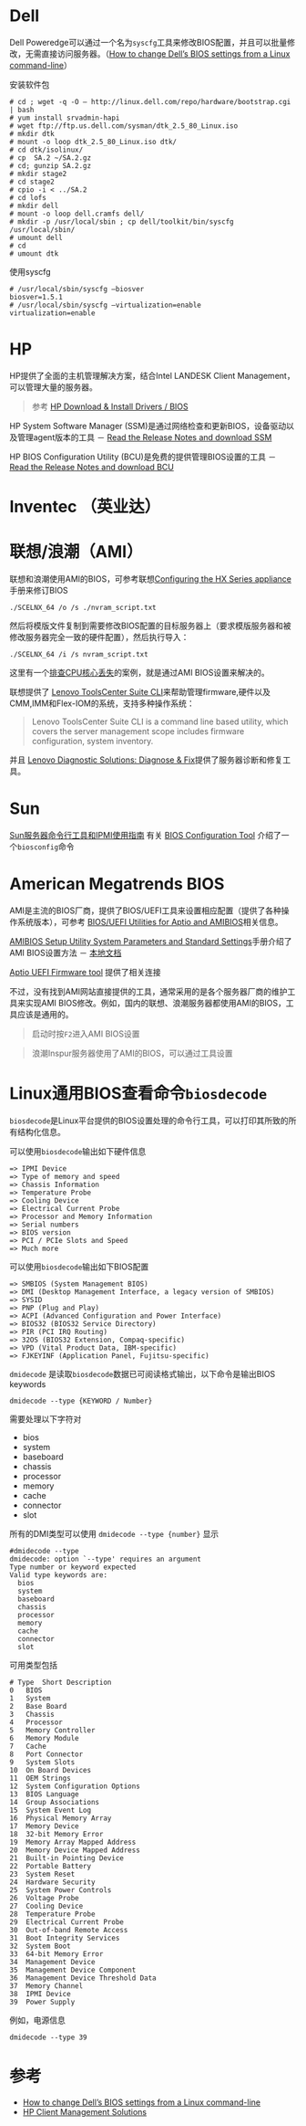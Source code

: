 # Dell

Dell Poweredge可以通过一个名为`syscfg`工具来修改BIOS配置，并且可以批量修改，无需直接访问服务器。（[How to change Dell’s BIOS settings from a Linux command-line](https://www.colino.net/wordpress/archives/2008/05/21/how-to-change-dells-bios-settings-from-a-linux-command-line/)）

安装软件包

	# cd ; wget -q -O – http://linux.dell.com/repo/hardware/bootstrap.cgi | bash
	# yum install srvadmin-hapi
	# wget ftp://ftp.us.dell.com/sysman/dtk_2.5_80_Linux.iso
	# mkdir dtk
	# mount -o loop dtk_2.5_80_Linux.iso dtk/
	# cd dtk/isolinux/
	# cp  SA.2 ~/SA.2.gz
	# cd; gunzip SA.2.gz
	# mkdir stage2
	# cd stage2
	# cpio -i < ../SA.2
	# cd lofs
	# mkdir dell
	# mount -o loop dell.cramfs dell/
	# mkdir -p /usr/local/sbin ; cp dell/toolkit/bin/syscfg /usr/local/sbin/
	# umount dell
	# cd
	# umount dtk

使用syscfg

	# /usr/local/sbin/syscfg –biosver
	biosver=1.5.1
	# /usr/local/sbin/syscfg –virtualization=enable
	virtualization=enable

# HP

HP提供了全面的主机管理解决方案，结合Intel LANDESK Client Management，可以管理大量的服务器。

> 参考 [HP Download & Install Drivers / BIOS](http://www8.hp.com/us/en/ads/clientmanagement/drivers-bios.html)

HP System Software Manager (SSM)是通过网络检查和更新BIOS，设备驱动以及管理agent版本的工具 － [Read the Release Notes and download SSM](http://ftp.hp.com/pub/caps-softpaq/cmit/HP_SSM.html)

HP BIOS Configuration Utility (BCU)是免费的提供管理BIOS设置的工具 － [Read the Release Notes and download BCU](http://ftp.hp.com/pub/caps-softpaq/cmit/HP_BCU.html)

# Inventec （英业达）

# 联想/浪潮（AMI）

联想和浪潮使用AMI的BIOS，可参考联想[Configuring the HX Series appliance](http://systemx.lenovofiles.com/help/index.jsp?topic=%2Fcom.lenovo.conv.8689.doc%2Ft_configuring_hx_appliance.html)手册来修订BIOS

```
./SCELNX_64 /o /s ./nvram_script.txt 
```

然后将模版文件复制到需要修改BIOS配置的目标服务器上（要求模版服务器和被修改服务器完全一致的硬件配置），然后执行导入：

```
./SCELNX_64 /i /s nvram_script.txt
```

这里有一个[排查CPU核心丢失](cpuinfo_miss_core)的案例，就是通过AMI BIOS设置来解决的。

联想提供了 [Lenovo ToolsCenter Suite CLI](https://pcsupport.lenovo.com/us/en/solutions/ht116433?LinkTrack=Solr)来帮助管理firmware,硬件以及CMM,IMM和Flex-IOM的系统，支持多种操作系统：

> Lenovo ToolsCenter Suite CLI is a command line based 
> utility, which covers the server management scope includes 
> firmware configuration, system inventory.

并且 [Lenovo Diagnostic Solutions: Diagnose & Fix](https://pcsupport.lenovo.com/us/en/lenovodiagnosticsolutions/diagnose)提供了服务器诊断和修复工具。

# Sun

[Sun服务器命令行工具和IPMI使用指南](http://docs.oracle.com/cd/E19690-01/821-0997/toc.html) 有关 [BIOS Configuration Tool](http://docs.oracle.com/cd/E19690-01/821-0997/gjokh.html) 介绍了一个`biosconfig`命令

# American Megatrends BIOS

AMI是主流的BIOS厂商，提供了BIOS/UEFI工具来设置相应配置（提供了各种操作系统版本），可参考 [BIOS/UEFI Utilities for Aptio and AMIBIOS](http://www.ami.com/products/bios-uefi-tools-and-utilities/bios-uefi-utilities/)相关信息。

[AMIBIOS Setup Utility System Parameters and Standard Settings](https://computinghardware.web.cern.ch/ComputingHardware/doc/NEC/P570/BIOS-Settings/MS1421_164x_bios_rev0_01.pdf)手册介绍了AMI BIOS设置方法 － [本地文档](img/server/BIOS/MS1421_164x_bios_rev0_01.pdf)

[Aptio UEFI Firmware tool](http://www.tempusfugit.ca/techwatch.ca/aptio.html) 提供了相关连接

不过，没有找到AMI网站直接提供的工具，通常采用的是各个服务器厂商的维护工具来实现AMI BIOS修改。例如，国内的联想、浪潮服务器都使用AMI的BIOS，工具应该是通用的。

> 启动时按`F2`进入AMI BIOS设置

> 浪潮Inspur服务器使用了AMI的BIOS，可以通过工具设置

# Linux通用BIOS查看命令`biosdecode`

`biosdecode`是Linux平台提供的BIOS设置处理的命令行工具，可以打印其所致的所有结构化信息。

可以使用`biosdecode`输出如下硬件信息

	=> IPMI Device
	=> Type of memory and speed
	=> Chassis Information
	=> Temperature Probe
	=> Cooling Device
	=> Electrical Current Probe
	=> Processor and Memory Information
	=> Serial numbers
	=> BIOS version
	=> PCI / PCIe Slots and Speed
	=> Much more

可以使用`biosdecode`输出如下BIOS配置

	=> SMBIOS (System Management BIOS)
	=> DMI (Desktop Management Interface, a legacy version of SMBIOS)
	=> SYSID
	=> PNP (Plug and Play)
	=> ACPI (Advanced Configuration and Power Interface)
	=> BIOS32 (BIOS32 Service Directory)
	=> PIR (PCI IRQ Routing)
	=> 32OS (BIOS32 Extension, Compaq-specific)
	=> VPD (Vital Product Data, IBM-specific)
	=> FJKEYINF (Application Panel, Fujitsu-specific)

`dmidecode` 是读取`biosdecode`数据已可阅读格式输出，以下命令是输出BIOS keywords

    dmidecode --type {KEYWORD / Number}

需要处理以下字符对

* bios
* system
* baseboard
* chassis
* processor
* memory
* cache
* connector
* slot

所有的DMI类型可以使用 `dmidecode --type {number}` 显示

	#dmidecode --type
	dmidecode: option `--type' requires an argument
	Type number or keyword expected
	Valid type keywords are:
	  bios
	  system
	  baseboard
	  chassis
	  processor
	  memory
	  cache
	  connector
	  slot

可用类型包括

	# Type	Short Description
	0	BIOS
	1	System
	2	Base Board
	3	Chassis
	4	Processor
	5	Memory Controller
	6	Memory Module
	7	Cache
	8	Port Connector
	9	System Slots
	10	On Board Devices
	11	OEM Strings
	12	System Configuration Options
	13	BIOS Language
	14	Group Associations
	15	System Event Log
	16	Physical Memory Array
	17	Memory Device
	18	32-bit Memory Error
	19	Memory Array Mapped Address
	20	Memory Device Mapped Address
	21	Built-in Pointing Device
	22	Portable Battery
	23	System Reset
	24	Hardware Security
	25	System Power Controls
	26	Voltage Probe
	27	Cooling Device
	28	Temperature Probe
	29	Electrical Current Probe
	30	Out-of-band Remote Access
	31	Boot Integrity Services
	32	System Boot
	33	64-bit Memory Error
	34	Management Device
	35	Management Device Component
	36	Management Device Threshold Data
	37	Memory Channel
	38	IPMI Device
	39	Power Supply

例如，电源信息

    dmidecode --type 39

# 参考

* [How to change Dell’s BIOS settings from a Linux command-line](https://www.colino.net/wordpress/archives/2008/05/21/how-to-change-dells-bios-settings-from-a-linux-command-line/)
* [HP Client Management Solutions](http://www8.hp.com/us/en/ads/clientmanagement/overview.html?404m=rt404Mb,newcclltow1en)